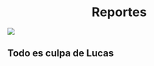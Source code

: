 <h1 align="center">Reportes</h1>
<img src='https://github.com/user-attachments/assets/1f4769d1-fd2e-4def-aa94-759234356c98'>
<h2>Todo es culpa de Lucas</h2>

